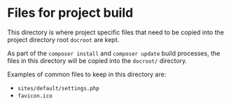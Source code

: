# Files for project build

This directory is where project specific files that need to be copied into the project directory root `docroot` are kept.

As part of the `composer install` and `composer update` build processes, the files in this directory will be copied into the `docroot/` directory.

Examples of common files to keep in this directory are:

* `sites/default/settings.php`
* `favicon.ico`
